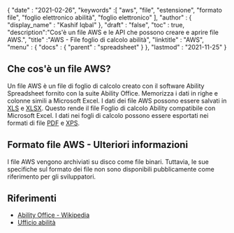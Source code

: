 {
  "date" : "2021-02-26",
  "keywords" :[ "aws", "file", "estensione", "formato file", "foglio elettronico abilità", "foglio elettronico" ],
  "author" : {
    "display_name" : "Kashif Iqbal"
},
  "draft" : "false",
  "toc" : true,
  "description":"Cos'è un file AWS e le API che possono creare e aprire file AWS.",
  "title" :"AWS - File foglio di calcolo abilità",
  "linktitle" : "AWS",
  "menu" : {
    "docs" : {
      "parent" : "spreadsheet"
}
},
  "lastmod" : "2021-11-25"
}

## Che cos'è un file AWS?

Un file AWS è un file di foglio di calcolo creato con il software Ability Spreadsheet fornito con la suite Ability Office. Memorizza i dati in righe e colonne simili a Microsoft Excel. I dati dei file AWS possono essere salvati in [XLS](/it/spreadsheet/xls/) e [XLSX](/it/spreadsheet/xlsx/). Questo rende il file Foglio di calcolo Ability compatibile con Microsoft Excel. I dati nei fogli di calcolo possono essere esportati nei formati di file [PDF](/it/pdf/) e [XPS](/it/page-description-language/xps/).

## Formato file AWS - Ulteriori informazioni

I file AWS vengono archiviati su disco come file binari. Tuttavia, le sue specifiche sul formato dei file non sono disponibili pubblicamente come riferimento per gli sviluppatori.

## Riferimenti ##

* [Ability Office - Wikipedia](https://en.wikipedia.org/wiki/Ability_Office)
* [Ufficio abilità](https://www.ability.com/en/home/home)

